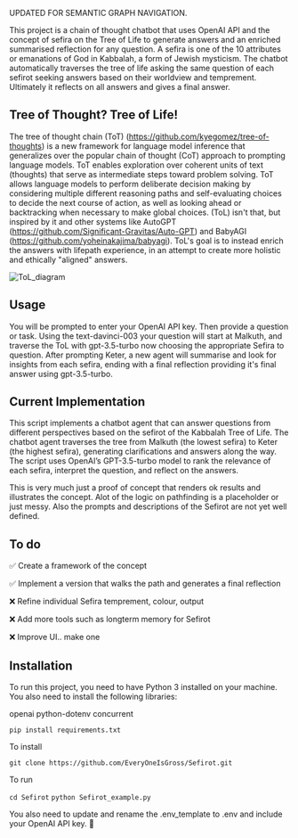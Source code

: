 UPDATED FOR SEMANTIC GRAPH NAVIGATION.

This project is a chain of thought chatbot that uses OpenAI API and the concept of sefira on the Tree of Life to generate answers and an enriched summarised reflection for any question. A sefira is one of the 10 attributes or emanations of God in Kabbalah, a form of Jewish mysticism. The chatbot automatically traverses the tree of life asking the same question of each sefirot seeking answers based on their worldview and temprement. Ultimately it reflects on all answers and gives a final answer.

## Tree of Thought? Tree of Life!

The tree of thought chain (ToT) (https://github.com/kyegomez/tree-of-thoughts) is a new framework for language model inference that generalizes over the popular chain of thought (CoT) approach to prompting language models. ToT enables exploration over coherent units of text (thoughts) that serve as intermediate steps toward problem solving. ToT allows language models to perform deliberate decision making by considering multiple different reasoning paths and self-evaluating choices to decide the next course of action, as well as looking ahead or backtracking when necessary to make global choices. (ToL) isn't that, but inspired by it and other systems like AutoGPT (https://github.com/Significant-Gravitas/Auto-GPT) and BabyAGI (https://github.com/yoheinakajima/babyagi). ToL's goal is to instead enrich the answers with lifepath experience, in an attempt to create more holistic and ethically "aligned" answers. 

![ToL_diagram](https://github.com/EveryOneIsGross/Sefirot/assets/23621140/beede4de-fad3-4185-8b59-f8ef0c947996)

## Usage

You will be prompted to enter your OpenAI API key. Then provide a question or task. Using the text-davinci-003 your question will start at Malkuth, and traverse the ToL with gpt-3.5-turbo now choosing the appropriate Sefira to question. After prompting Keter, a new agent will summarise and look for insights from each sefira, ending with a final reflection providing it's final answer using gpt-3.5-turbo.

## Current Implementation

This script implements a chatbot agent that can answer questions from different perspectives based on the sefirot of the Kabbalah Tree of Life. The chatbot agent traverses the tree from Malkuth (the lowest sefira) to Keter (the highest sefira), generating clarifications and answers along the way. The script uses OpenAI’s GPT-3.5-turbo model to rank the relevance of each sefira, interpret the question, and reflect on the answers. 

This is very much just a proof of concept that renders ok results and illustrates the concept. Alot of the logic on pathfinding is a placeholder or just messy. Also the prompts and descriptions of the Sefirot are not yet well defined. 

## To do

✅ Create a framework of the concept

✅ Implement a version that walks the path and generates a final reflection

❌ Refine individual Sefira temprement, colour, output

❌ Add more tools such as longterm memory for Sefirot

❌ Improve UI.. make one

## Installation

To run this project, you need to have Python 3 installed on your machine. You also need to install the following libraries:

openai
python-dotenv
concurrent

  `pip install requirements.txt`
  
  To install
  
  `git clone https://github.com/EveryOneIsGross/Sefirot.git`
  
  To run
  
  `cd Sefirot`
  `python Sefirot_example.py`

You also need to update and rename the .env_template to .env and include your OpenAI API key. 💅




